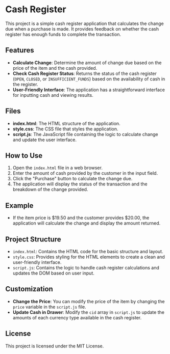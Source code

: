 

# Cash Register

This project is a simple cash register application that calculates the change due when a purchase is made. It provides feedback on whether the cash register has enough funds to complete the transaction.

## Features

- **Calculate Change**: Determine the amount of change due based on the price of the item and the cash provided.
- **Check Cash Register Status**: Returns the status of the cash register (`OPEN`, `CLOSED`, or `INSUFFICIENT_FUNDS`) based on the availability of cash in the register.
- **User-Friendly Interface**: The application has a straightforward interface for inputting cash and viewing results.

## Files

- **index.html**: The HTML structure of the application.
- **style.css**: The CSS file that styles the application.
- **script.js**: The JavaScript file containing the logic to calculate change and update the user interface.

## How to Use

1. Open the `index.html` file in a web browser.
2. Enter the amount of cash provided by the customer in the input field.
3. Click the "Purchase" button to calculate the change due.
4. The application will display the status of the transaction and the breakdown of the change provided.

## Example

- If the item price is $19.50 and the customer provides $20.00, the application will calculate the change and display the amount returned.

## Project Structure

- `index.html`: Contains the HTML code for the basic structure and layout.
- `style.css`: Provides styling for the HTML elements to create a clean and user-friendly interface.
- `script.js`: Contains the logic to handle cash register calculations and updates the DOM based on user input.

## Customization

- **Change the Price**: You can modify the price of the item by changing the `price` variable in the `script.js` file.
- **Update Cash in Drawer**: Modify the `cid` array in `script.js` to update the amounts of each currency type available in the cash register.

## License

This project is licensed under the MIT License.

